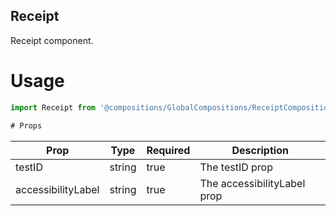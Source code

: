 ## Receipt
Receipt component.

# Usage
```js
import Receipt from '@compositions/GlobalCompositions/ReceiptCompositions/Receipt';

# Props
```
Prop                      | Type                  | Required                | Description
--------------------------|-----------------------|-------------------------|--------------------------
testID                    | string                | true                    | The testID prop
accessibilityLabel        | string                | true                    | The accessibilityLabel prop
